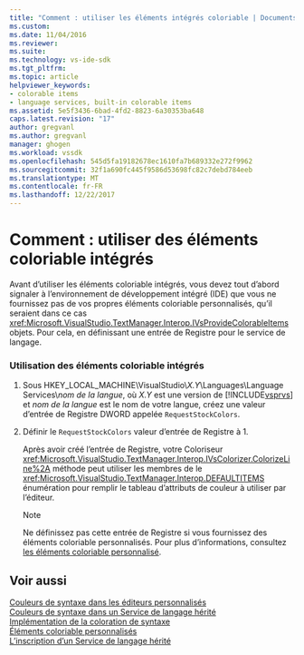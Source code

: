 ```yaml
---
title: "Comment : utiliser les éléments intégrés coloriable | Documents Microsoft"
ms.custom: 
ms.date: 11/04/2016
ms.reviewer: 
ms.suite: 
ms.technology: vs-ide-sdk
ms.tgt_pltfrm: 
ms.topic: article
helpviewer_keywords:
- colorable items
- language services, built-in colorable items
ms.assetid: 5e5f3436-6bad-4fd2-8823-6a30353ba648
caps.latest.revision: "17"
author: gregvanl
ms.author: gregvanl
manager: ghogen
ms.workload: vssdk
ms.openlocfilehash: 545d5fa19182678ec1610fa7b689332e272f9962
ms.sourcegitcommit: 32f1a690fc445f9586d53698fc82c7debd784eeb
ms.translationtype: MT
ms.contentlocale: fr-FR
ms.lasthandoff: 12/22/2017
---
```

# <a name="how-to-use-built-in-colorable-items"></a>Comment : utiliser des éléments coloriable intégrés
Avant d’utiliser les éléments coloriable intégrés, vous devez tout d’abord signaler à l’environnement de développement intégré (IDE) que vous ne fournissez pas de vos propres éléments coloriable personnalisés, qu’il seraient dans ce cas <xref:Microsoft.VisualStudio.TextManager.Interop.IVsProvideColorableItems> objets. Pour cela, en définissant une entrée de Registre pour le service de langage.  
  
### <a name="to-use-built-in-colorable-items"></a>Utilisation des éléments coloriable intégrés  
  
1.  Sous HKEY_LOCAL_MACHINE\VisualStudio\\*X.Y*\Languages\Language Services\\*nom de la langue*, où *X.Y* est une version de [!INCLUDE[vsprvs](../../code-quality/includes/vsprvs_md.md)] et *nom de la langue* est le nom de votre langue, créez une valeur d’entrée de Registre DWORD appelée `RequestStockColors`.  
  
2.  Définir le `RequestStockColors` valeur d’entrée de Registre à 1.  
  
     Après avoir créé l’entrée de Registre, votre Coloriseur <xref:Microsoft.VisualStudio.TextManager.Interop.IVsColorizer.ColorizeLine%2A> méthode peut utiliser les membres de le <xref:Microsoft.VisualStudio.TextManager.Interop.DEFAULTITEMS> énumération pour remplir le tableau d’attributs de couleur à utiliser par l’éditeur.  
  
    > [!NOTE]
    >  Ne définissez pas cette entrée de Registre si vous fournissez des éléments coloriable personnalisés. Pour plus d’informations, consultez [les éléments coloriable personnalisé](../../extensibility/internals/custom-colorable-items.md).  
  
## <a name="see-also"></a>Voir aussi  
 [Couleurs de syntaxe dans les éditeurs personnalisés](../../extensibility/syntax-coloring-in-custom-editors.md)   
 [Couleurs de syntaxe dans un Service de langage hérité](../../extensibility/internals/syntax-coloring-in-a-legacy-language-service.md)   
 [Implémentation de la coloration de syntaxe](../../extensibility/internals/implementing-syntax-coloring.md)   
 [Éléments coloriable personnalisés](../../extensibility/internals/custom-colorable-items.md)   
 [L’inscription d’un Service de langage hérité](../../extensibility/internals/registering-a-legacy-language-service2.md)